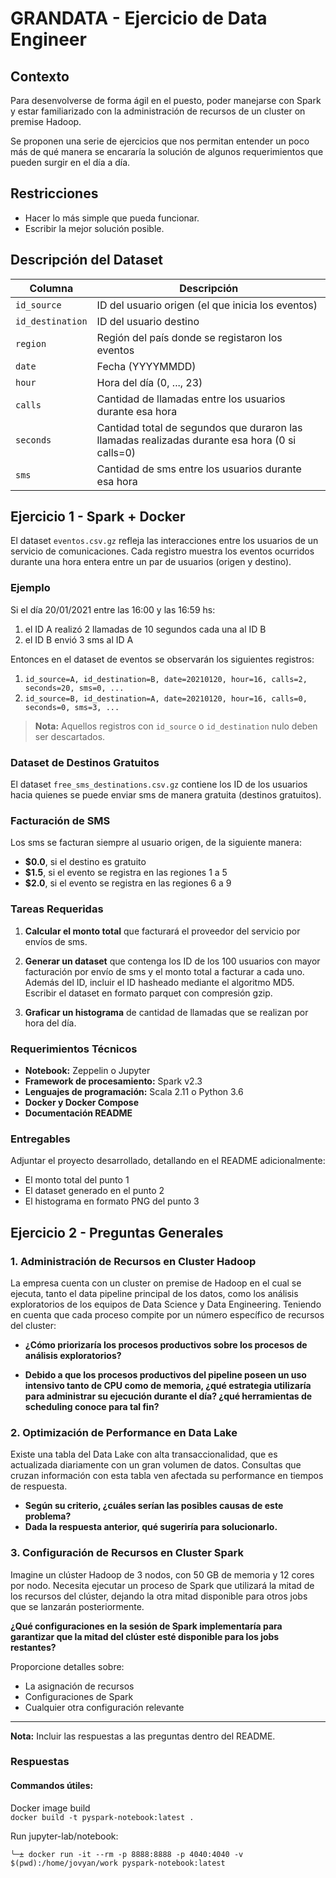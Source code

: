 # GRANDATA - Ejercicio de Data Engineer

## Contexto

Para desenvolverse de forma ágil en el puesto, poder manejarse con Spark y estar familiarizado con la administración de recursos de un cluster on premise Hadoop.

Se proponen una serie de ejercicios que nos permitan entender un poco más de qué manera se encararía la solución de algunos requerimientos que pueden surgir en el día a día.

## Restricciones

- Hacer lo más simple que pueda funcionar.
- Escribir la mejor solución posible.

## Descripción del Dataset

| Columna | Descripción |
|---------|-------------|
| `id_source` | ID del usuario origen (el que inicia los eventos) |
| `id_destination` | ID del usuario destino |
| `region` | Región del país donde se registaron los eventos |
| `date` | Fecha (YYYYMMDD) |
| `hour` | Hora del día (0, ..., 23) |
| `calls` | Cantidad de llamadas entre los usuarios durante esa hora |
| `seconds` | Cantidad total de segundos que duraron las llamadas realizadas durante esa hora (0 si calls=0) |
| `sms` | Cantidad de sms entre los usuarios durante esa hora |

## Ejercicio 1 - Spark + Docker

El dataset `eventos.csv.gz` refleja las interacciones entre los usuarios de un servicio de comunicaciones. Cada registro muestra los eventos ocurridos durante una hora entera entre un par de usuarios (origen y destino).

### Ejemplo

Si el día 20/01/2021 entre las 16:00 y las 16:59 hs:

1. el ID A realizó 2 llamadas de 10 segundos cada una al ID B
2. el ID B envió 3 sms al ID A

Entonces en el dataset de eventos se observarán los siguientes registros:

1. `id_source=A, id_destination=B, date=20210120, hour=16, calls=2, seconds=20, sms=0, ...`
2. `id_source=B, id_destination=A, date=20210120, hour=16, calls=0, seconds=0, sms=3, ...`

> **Nota:** Aquellos registros con `id_source` o `id_destination` nulo deben ser descartados.

### Dataset de Destinos Gratuitos

El dataset `free_sms_destinations.csv.gz` contiene los ID de los usuarios hacia quienes se puede enviar sms de manera gratuita (destinos gratuitos).

### Facturación de SMS

Los sms se facturan siempre al usuario origen, de la siguiente manera:

- **$0.0**, si el destino es gratuito
- **$1.5**, si el evento se registra en las regiones 1 a 5
- **$2.0**, si el evento se registra en las regiones 6 a 9

### Tareas Requeridas

1. **Calcular el monto total** que facturará el proveedor del servicio por envíos de sms.

2. **Generar un dataset** que contenga los ID de los 100 usuarios con mayor facturación por envío de sms y el monto total a facturar a cada uno. Además del ID, incluir el ID hasheado mediante el algoritmo MD5. Escribir el dataset en formato parquet con compresión gzip.

3. **Graficar un histograma** de cantidad de llamadas que se realizan por hora del día.

### Requerimientos Técnicos

- **Notebook:** Zeppelin o Jupyter
- **Framework de procesamiento:** Spark v2.3
- **Lenguajes de programación:** Scala 2.11 o Python 3.6
- **Docker y Docker Compose**
- **Documentación README**

### Entregables

Adjuntar el proyecto desarrollado, detallando en el README adicionalmente:
- El monto total del punto 1
- El dataset generado en el punto 2
- El histograma en formato PNG del punto 3

## Ejercicio 2 - Preguntas Generales

### 1. Administración de Recursos en Cluster Hadoop

La empresa cuenta con un cluster on premise de Hadoop en el cual se ejecuta, tanto el data pipeline principal de los datos, como los análisis exploratorios de los equipos de Data Science y Data Engineering. Teniendo en cuenta que cada proceso compite por un número específico de recursos del cluster:

- **¿Cómo priorizaría los procesos productivos sobre los procesos de análisis exploratorios?**

- **Debido a que los procesos productivos del pipeline poseen un uso intensivo tanto de CPU como de memoria, ¿qué estrategia utilizaría para administrar su ejecución durante el día? ¿qué herramientas de scheduling conoce para tal fin?**

### 2. Optimización de Performance en Data Lake

Existe una tabla del Data Lake con alta transaccionalidad, que es actualizada diariamente con un gran volumen de datos. Consultas que cruzan información con esta tabla ven afectada su performance en tiempos de respuesta.

- **Según su criterio, ¿cuáles serían las posibles causas de este problema?**
- **Dada la respuesta anterior, qué sugeriría para solucionarlo.**

### 3. Configuración de Recursos en Cluster Spark

Imagine un clúster Hadoop de 3 nodos, con 50 GB de memoria y 12 cores por nodo. Necesita ejecutar un proceso de Spark que utilizará la mitad de los recursos del clúster, dejando la otra mitad disponible para otros jobs que se lanzarán posteriormente.

**¿Qué configuraciones en la sesión de Spark implementaría para garantizar que la mitad del clúster esté disponible para los jobs restantes?**

Proporcione detalles sobre:
- La asignación de recursos
- Configuraciones de Spark
- Cualquier otra configuración relevante

---

**Nota:** Incluir las respuestas a las preguntas dentro del README.

### Respuestas

#### Commandos útiles:
Docker image build \
`docker build -t pyspark-notebook:latest .`

Run jupyter-lab/notebook:
```
╰─± docker run -it --rm -p 8888:8888 -p 4040:4040 -v $(pwd):/home/jovyan/work pyspark-notebook:latest
```


